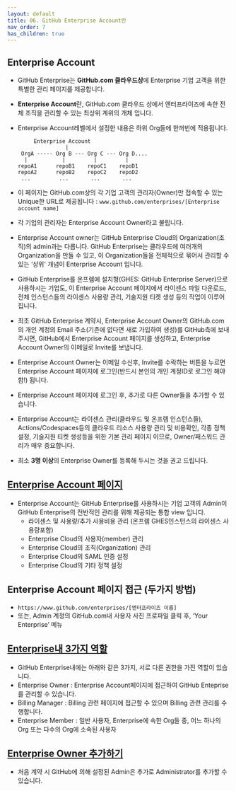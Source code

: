 ```yaml
---
layout: default
title: 06. GitHub Enterprise Account란
nav_order: 7
has_children: true
---
```



## Enterprise Account 
  - GitHub Enterprise는 **GitHub.com 클라우드상**에 Enterprise 기업 고객을 위한 특별한 관리 페이지를 제공합니다.
  - **Enterprise Account**란, GitHub.com 클라우드 상에서 엔터프라이즈에 속한 전체 조직을 관리할 수 있는 최상위 계위의 개체 입니다. 
  - Enterprise Account레벨에서 설정한 내용은 하위 Org들에 한꺼번에 적용됩니다.

             Enterprise Account
                       |
         OrgA ----- Org B --- Org C --- Org D....
          |           |         |         |
        repoA1      repoB1    repoC1    repoD1
        repoA2      repoB2    repoC2    repoD2
         ...         ...       ...       ...

  - 이 페이지는 GitHub.com상의 각 기업 고객의 관리자(Owner)만 접속할 수 있는 Unique한 URL로 제공됩니다 : `www.github.com/enterprises/[Enterprise account name]`
  - 각 기업의 관리자는 Enterprise Account Owner라고 불립니다.
  - Enterprise Account owner는 GitHub Enterprise Cloud의 Organization(조직)의 admin과는 다릅니다. GitHub Enterprise는 클라우드에 여러개의 Organization을 만들 수 있고, 이 Organization들을 전체적으로 묶어서 관리할 수 있는 ‘상위' 개념이 Enterprise Account 입니다.
  - GitHub Enterprise를 온프렘에 설치형(GHES: GitHub Enterprise Server)으로 사용하시는 기업도, 이 Enterprise Account 페이지에서 라이센스 파일 다운로드,전체 인스턴스들의 라이센스 사용량 관리, 기술지원 티켓 생성 등의 작업이 이루어 집니다.
  - 최초 GitHub Enterprise 계약시, Enterprise Account Owner의 GitHub.com의 개인 계정의 Email 주소(기존에 없다면 새로 가입하여 생성)를 GitHub측에 보내 주시면, GitHub에서 Enterprise Account 페이지를 생성하고, Enterprise Account Owner의 이메일로 Invite를 보냅니다.
  - Enterprise Account Owner는 이메일 수신후, Invite를 수락하는 버튼을 누르면 Enterprise Account 페이지에 로그인(반드시 본인의 개인 계정ID로 로그인 해야함!) 됩니다.
  - Enterprise Account 페이지에 로그인 후, 추가로 다른 Owner들을 추가할 수 있습니다.
  - Enterprise Account는 라이센스 관리(클라우드 및 온프렘 인스턴스들), Actions/Codespaces등의 클라우드 리소스 사용량 관리 및 비용확인, 각종 정책 설정, 기술지원 티켓 생성등을 위한 기본 관리 페이지 이므로, Owner/패스워드 관리가 매우 중요합니다.
  - 최소 **3명 이상**의 Enterprise Owner를 등록해 두시는 것을 권고 드립니다.

## [Enterprise Account 페이지](https://docs.github.com/en/enterprise-cloud@latest/github/setting-up-and-managing-your-enterprise/about-enterprise-accounts)
  -  Enterprise Account는 GitHub Enterprise를 사용하시는 기업 고객의 Admin이 GitHub Enterprise의 전반적인 관리를 위해 제공되는 통합 view 입니다.
     - 라이센스 및 사용량/추가 사용비용 관리 (온프렘 GHES인스턴스의 라이센스 사용량포함)
     - Enterprise Cloud의 사용자(member) 관리
     - Enterprise Cloud의 조직(Organization) 관리
     - Enterprise Cloud의 SAML 인증 설정
     - Enterprise Cloud의 기타 정책 설정

## Enterprise Account 페이지 접근 (두가지 방법)
  - `https://www.github.com/enterprises/[엔터프라이즈 이름]`
  - 또는, Admin 계정의 GitHub.com내 사용자 사진 프로파일 클릭 후, ‘Your Enterprise’ 메뉴
    <img src>

## [Enterprise내 3가지 역할](https://docs.github.com/en/enterprise-cloud@latest/github/setting-up-and-managing-your-enterprise/roles-in-an-enterprise)
  - GitHub Enterprise내에는 아래와 같은 3가지, 서로 다른 권한을 가진 역할이 있습니다.
  - Enterprise Owner : Enterprise Account페이지에 접근하여 GitHub Enteprise를 관리할 수 있습니다.
  - Billing Manager : Billing 관련 페이지에 접근할 수 있으며 Billing 관련 관리를 수행합니다.
  - Enterprise Member : 일반 사용자, Enterprise에 속한 Org들 중, 어느 하나의 Org 또는 다수의 Org에 소속된 사용자

## [Enterprise Owner 추가하기](https://docs.github.com/en/enterprise-cloud@latest/github/setting-up-and-managing-your-enterprise/inviting-people-to-manage-your-enterprise)
  - 처음 계약 시 GitHub에 의해 설정된 Admin은 추가로 Administrator를 추가할 수 있습니다.
